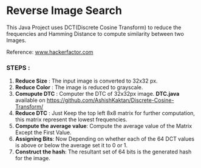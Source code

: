 Reverse Image Search
====================

This Java Project uses DCT(Discrete Cosine Transform) to reduce the frequencies and Hamming Distance to compute similarity between two Images.

Reference: www.hackerfactor.com

### STEPS  :

1. **Reduce Size** : The input image is converted to 32x32 px.
2. **Reduce Color** : The image is reduced to grayscale.
3. **Comupute DTC** : Computer the DTC of 32x32px image.  **DTC.java** available on https://github.com/AshishKaktan/Discrete-Cosine-Transform/
4. **Reduce DTC** : Just Keep the top left 8x8 matrix for further computation, this matrix represent the lowest frequencies.
5. **Compute the average value**: Compute the average value of the Matrix Except the First Value.
6. **Assigning Bits**: Now Depending on whether each of the 64 DCT values is above or below the average set it to 0 or 1.
7. **Construct the hash**: The resultant set of 64 bits is the generated hash for the image.

